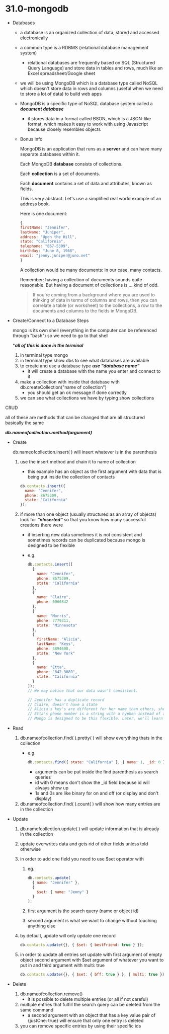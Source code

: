 # 31.0-mongodb

- Databases
    - a database is an organized collection of data, stored and accessed electronically
    - a common type is a RDBMS (relational database management system)
        - relational databases are frequently based on SQL (Structured Query Language) and store data in tables and rows, much like an Excel spreadsheet/Google sheet
    - we will be using MongoDB which is a database type called NoSQL which doesn't store data in rows and columns (useful when we need to store a lot of data) to build web apps
    - MongoDB is a specific type of NoSQL database system called a ***document database***
        - it stores data in a format called BSON, which is a JSON-like format, which makes it easy to work with using Javascript because closely resembles objects
    - Bonus Info

        MongoDB is an application that runs as a **server** and can have many separate databases within it.

        Each MongoDB **database** consists of collections.

        Each **collection** is a set of documents.

        Each **document** contains a set of data and attributes, known as fields.

        This is very abstract. Let's use a simplified real world example of an address book.

        Here is one document:

        ```jsx
        { 
        firstName: "Jennifer", 
        lastName: "Juniper", 
        address: "Upon the Hill", 
        state: "California", 
        telephone: "867-5309", 
        birthday: "June 8, 1968", 
        email: "jenny.juniper@juno.net"
        }
        ```

        A collection would be many documents: In our case, many contacts.

        Remember: having a collection of documents sounds quite reasonable. But having a document of collections is ... kind of odd.

        > If you're coming from a background where you are used to thinking of data in terms of columns and rows, then you can correlate a table (or worksheet) to the collections, a row to the documents and columns to the fields in MongoDB.

- Create/Connect to a Database Steps

    mongo is its own shell (everything in the computer can be referenced through "bash") so we need to go to that shell

    ****all of this is done in the terminal***

    1. in terminal type mongo
    2. in terminal type show dbs to see what databases are available
    3. to create and use a database type ***use "database name"***
        - it will create a database with the name you enter and connect to it
    4. make a collection with inside that database with db.createCollection("name of collection")
        - you should get an ok message if done correctly
    5. we can see what collections we have by typing show collections

CRUD

all of these are methods that can be changed that are all structured basically the same

***db.nameofcollection.method(argument)***

- Create

    db.nameofcollection.insert( ) will insert whatever is in the parenthesis

    1. use the insert method and chain it to name of collection
        - this example has an object as the first argument with data that is being put inside the collection of contacts

        ```jsx
        db.contacts.insert({
          name: "Jennifer",
          phone: 8675309,
          state: "California"
        });
        ```

    2. if more than one object (usually structured as an array of objects) look for ***"nInserted"*** so that you know how many successful creations there were
        - if inserting new data sometimes it is not consistent and sometimes records can be duplicated because mongo is designed to be flexible
        - e.g.

            ```jsx
            db.contacts.insert([
              {
                name: "Jennifer",
                phone: 8675309,
                state: "California"
              },
              {
                name: "Claire",
                phone: 6060842
              },
              {
                name: "Morris",
                phone: 7779311,
                state: "Minnesota"
              },
              {
                firstName: "Alicia",
                lastName: "Keys",
                phone: 4894608,
                state: "New York"
              },
              {
                name: "Etta",
                phone: "842-3089",
                state: "California"
              }
            ]);
            // We may notice that our data wasn't consistent.

            // Jennifer has a duplicate record
            // Claire, doesn't have a state
            // Alicia's key's are different for her name than others, she also has an extra field for her last name, compared to others.
            // Etta's phone number is a string with a hyphen instead of a number
            // Mongo is designed to be this flexible. Later, we'll learn how to validate our data with an npm package called mongoose.
            ```

- Read
    1. db.nameofcollection.find( ).pretty( ) will show everything thats in the collection
        - e.g.

            ```jsx
            db.contacts.find({ state: "California" }, { name: 1, _id: 0 }).pretty();
            ```

            - arguments can be put inside the find parenthesis as search queries
            - id with 0 means don't show the _id field because id will always show up
            - 1s and 0s are like binary for on and off (or display and don't display)
    2. db.nameofcollection.find( ).count( ) will show how many entries are in the collection
- Update
    1. [d](http://db.name)b.namofcollection.update( ) will update information that is already in the collection
    2. update overwrites data and gets rid of other fields unless told otherwise
    3. in order to add one field you need to use $set operator with
        1. eg.

            ```jsx
            db.contacts.update(
              { name: "Jennifer" },
              {
                $set: { name: "Jenny" }
              }
            );
            ```

        2. first argument is the search query (name or object id)
        3. second argument is what we want to change without touching anything else
    4. by default, update will only update one record

        ```jsx
        db.contacts.update({}, { $set: { bestFriend: true } });
        ```

    5. in order to update all entries set update with first argument of empty object second argument with $set argument of whatever you want to put in and third argument with multi: true

        ```jsx
        db.contacts.update({}, { $set: { bff: true } }, { multi: true });
        ```

- Delete
    1. db.nameofcollection.remove()
        - it is possible to delete multiple entries (or all if not careful)
    2. multiple entries that fulfill the search query can be deleted from the same command
        - a second argument with an object that has a key value pair of {justOne: true} will ensure that only one entry is deleted
    3. you can remove specific entries by using their specific ids
